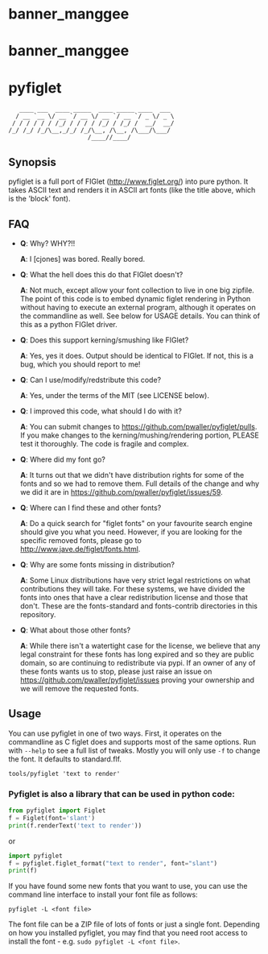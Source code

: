 # banner_manggee
# banner_manggee


# **pyfiglet**

```
   ____ ___  ____ _____  ____ _____ ____  ___
  / __ `__ \/ __ `/ __ \/ __ `/ __ `/ _ \/ _ \
 / / / / / / /_/ / / / / /_/ / /_/ /  __/  __/
/_/ /_/ /_/\__,_/_/ /_/\__, /\__, /\___/\___/
                      /____//____/

```

## **Synopsis**

pyfiglet is a full port of FIGlet (http://www.figlet.org/) into pure
python. It takes ASCII text and renders it in ASCII art fonts (like
the title above, which is the 'block' font).

## **FAQ**

- **Q**: Why? WHY?!!

  **A**: I [cjones] was bored. Really bored.
  
- **Q**: What the hell does this do that FIGlet doesn't?

  **A**: Not much, except allow your font collection to live
           in one big zipfile. The point of this code is to embed
           dynamic figlet rendering in Python without having to
           execute an external program, although it operates on the
           commandline as well.  See below for USAGE details. You can
           think of this as a python FIGlet driver.
- **Q**: Does this support kerning/smushing like FIGlet?

  **A**: Yes, yes it does. Output should be identical to FIGlet. If
           not, this is a bug, which you should report to me!
  
- **Q**: Can I use/modify/redstribute this code?

  **A**: Yes, under the terms of the MIT (see LICENSE below).
  
- **Q**: I improved this code, what should I do with it?

  **A**: You can submit changes to https://github.com/pwaller/pyfiglet/pulls.
           If you make changes to the kerning/mushing/rendering portion, PLEASE
           test it thoroughly. The code is fragile and complex.
- **Q**: Where did my font go?

  **A**: It turns out that we didn't have distribution rights for some of the
           fonts and so we had to remove them.  Full details of the change and
           why we did it are in https://github.com/pwaller/pyfiglet/issues/59.
- **Q**: Where can I find these and other fonts?

  **A**: Do a quick search for "figlet fonts" on your favourite search engine
           should give you what you need.  However, if you are looking for the
           specific removed fonts, please go to http://www.jave.de/figlet/fonts.html.

- **Q**: Why are some fonts missing in <my favourite> distribution?
  
  **A**: Some Linux distributions have very strict legal restrictions on what
           contributions they will take.  For these systems, we have divided the
           fonts into ones that have a clear redistribution license and those that
           don't.  These are the fonts-standard and fonts-contrib directories in
           this repository.
- **Q**: What about those other fonts?
  
  **A**: While there isn't a watertight case for the license, we believe that
           any legal constraint for these fonts has long expired and so they
           are public domain, so are continuing to redistribute via pypi.  If
           an owner of any of these fonts wants us to stop, please just
           raise an issue on https://github.com/pwaller/pyfiglet/issues
           proving your ownership and we will remove the requested fonts.


## **Usage**

You can use pyfiglet in one of two ways. First, it operates on the
commandline as C figlet does and supports most of the same options.
Run with `--help` to see a full list of tweaks.  Mostly you will only
use `-f` to change the font. It defaults to standard.flf.

`tools/pyfiglet 'text to render'`

### Pyfiglet is also a library that can be used in python code:

```py
from pyfiglet import Figlet
f = Figlet(font='slant')
print(f.renderText('text to render'))
```

or

```py
import pyfiglet
f = pyfiglet.figlet_format("text to render", font="slant")
print(f)
```
If you have found some new fonts that you want to use, you can use the
command line interface to install your font file as follows:

`pyfiglet -L <font file>`

The font file can be a ZIP file of lots of fonts or just a single font.
Depending on how you installed pyfiglet, you may find that you need
root access to install the font - e.g. `sudo pyfiglet -L <font file>`.

